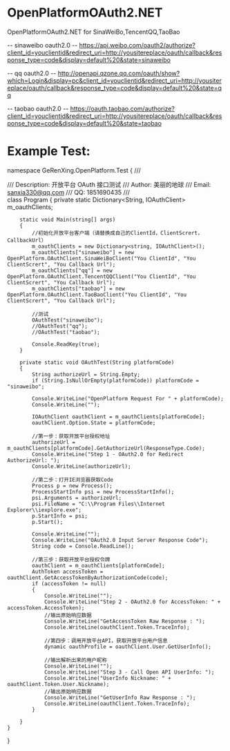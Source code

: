 OpenPlatformOAuth2.NET
======================

OpenPlatformOAuth2.NET for SinaWeiBo,TencentQQ,TaoBao

-- sinaweibo oauth2.0 --
https://api.weibo.com/oauth2/authorize?client_id=youclientid&redirect_uri=http://yousitereplace/oauth/callback&response_type=code&display=default%20&state=sinaweibo

-- qq oauth2.0 --
http://openapi.qzone.qq.com/oauth/show?which=Login&display=pc&client_id=youclientid&redirect_uri=http://yousitereplace/oauth/callback&response_type=code&display=default%20&state=qq

-- taobao oauth2.0 --
https://oauth.taobao.com/authorize?client_id=youclientid&redirect_uri=http://yousitereplace/oauth/callback&response_type=code&display=default%20&state=taobao

Example Test:
==============================================================================================

namespace GeRenXing.OpenPlatform.Test
{
    /// <summary>
    /// Description: 开放平台 OAuth 接口测试
    /// Author: 美丽的地球
    /// Email: sanxia330@qq.com
    /// QQ: 1851690435
    /// </summary>
    class Program
    {
        private static Dictionary<String, IOAuthClient> m_oauthClients;

        static void Main(string[] args)
        {
            //初始化开放平台客户端（请替换成自己的ClientId，ClientScrert，CallbackUrl）
            m_oauthClients = new Dictionary<string, IOAuthClient>();
            m_oauthClients["sinaweibo"] = new OpenPlatform.OAuthClient.SinaWeiBoClient("You ClientId", "You ClientScrert", "You Callback Url");
            m_oauthClients["qq"] = new OpenPlatform.OAuthClient.TencentQQClient("You ClientId", "You ClientScrert", "You Callback Url");
            m_oauthClients["taobao"] = new OpenPlatform.OAuthClient.TaoBaoClient("You ClientId", "You ClientScrert", "You Callback Url");

            //测试
            OAuthTest("sinaweibo");
            //OAuthTest("qq");
            //OAuthTest("taobao");

            Console.ReadKey(true);
        }

        private static void OAuthTest(String platformCode)
        {
            String authorizeUrl = String.Empty;
            if (String.IsNullOrEmpty(platformCode)) platformCode = "sinaweibo";

            Console.WriteLine("OpenPlatform Request For " + platformCode);
            Console.WriteLine("");

            IOAuthClient oauthClient = m_oauthClients[platformCode];
            oauthClient.Option.State = platformCode;

            //第一步：获取开放平台授权地址
            authorizeUrl = m_oauthClients[platformCode].GetAuthorizeUrl(ResponseType.Code);
            Console.WriteLine("Step 1 - OAuth2.0 for Redirect AuthorizeUrl: ");
            Console.WriteLine(authorizeUrl);

            //第二步：打开IE浏览器获取Code
            Process p = new Process();
            ProcessStartInfo psi = new ProcessStartInfo();
            psi.Arguments = authorizeUrl;
            psi.FileName = "C:\\Program Files\\Internet Explorer\\iexplore.exe";
            p.StartInfo = psi;
            p.Start();

            Console.WriteLine("");
            Console.WriteLine("OAuth2.0 Input Server Response Code");
            String code = Console.ReadLine();

            //第三步：获取开放平台授权令牌
            oauthClient = m_oauthClients[platformCode];
            AuthToken accessToken = oauthClient.GetAccessTokenByAuthorizationCode(code);
            if (accessToken != null)
            {
                Console.WriteLine("");
                Console.WriteLine("Step 2 - OAuth2.0 for AccessToken: " + accessToken.AccessToken);
                //输出原始响应数据
                Console.WriteLine("GetAccessToken Raw Response : ");
                Console.WriteLine(oauthClient.Token.TraceInfo);

                //第四步：调用开放平台API，获取开放平台用户信息
                dynamic oauthProfile = oauthClient.User.GetUserInfo();

                //输出解析出来的用户昵称
                Console.WriteLine("");
                Console.WriteLine("Step 3 - Call Open API UserInfo: ");
                Console.WriteLine("UserInfo Nickname: " + oauthClient.Token.User.Nickname);
                //输出原始响应数据
                Console.WriteLine("GetUserInfo Raw Response : ");
                Console.WriteLine(oauthClient.Token.TraceInfo);
            }

        }
    }
}
